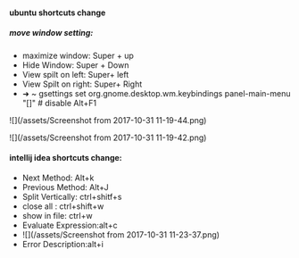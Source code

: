 #### ubuntu shortcuts change

##### move window setting:

* maximize window:  Super + up
* Hide Window: Super + Down
* View spilt on left: Super+ left
* View Spilt on right: Super+ Right
* ➜ ~ gsettings set org.gnome.desktop.wm.keybindings panel-main-menu "\[\]" \# disable Alt+F1

![](/assets/Screenshot from 2017-10-31 11-19-44.png)

![](/assets/Screenshot from 2017-10-31 11-19-42.png)

#### intellij idea shortcuts change:

* Next Method: Alt+k
* Previous Method: Alt+J
* Split Vertically: ctrl+shitf+s
* close all : ctrl+shift+w
* show in file: ctrl+w
* Evaluate Expression:alt+c
* ![](/assets/Screenshot from 2017-10-31 11-23-37.png)
* Error Description:alt+i



